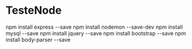 # TesteNode

npm install express --save
npm install nodemon --save-dev
npm install mysql --save 
npm install jquery --save 
npm install bootstrap --save
npm install body-parser --save
